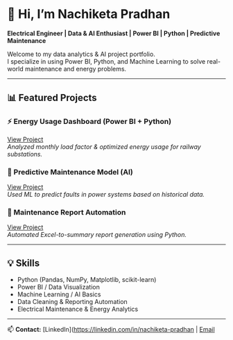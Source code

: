 # 👋 Hi, I’m Nachiketa Pradhan
**Electrical Engineer | Data & AI Enthusiast | Power BI | Python | Predictive Maintenance**

Welcome to my data analytics & AI project portfolio.  
I specialize in using Power BI, Python, and Machine Learning to solve real-world maintenance and energy problems.

---

## 📊 Featured Projects

### ⚡ Energy Usage Dashboard (Power BI + Python)
[View Project](./energy_analysis)  
*Analyzed monthly load factor & optimized energy usage for railway substations.*

### 🧠 Predictive Maintenance Model (AI)
[View Project](./predictive_maintenance)  
*Used ML to predict faults in power systems based on historical data.*

### 🧾 Maintenance Report Automation
[View Project](./maintenance_report_automation)  
*Automated Excel-to-summary report generation using Python.*

---

## 💡 Skills
- Python (Pandas, NumPy, Matplotlib, scikit-learn)  
- Power BI / Data Visualization  
- Machine Learning / AI Basics  
- Data Cleaning & Reporting Automation  
- Electrical Maintenance & Energy Analytics  

---

📫 **Contact:** [LinkedIn](https://linkedin.com/in/nachiketa-pradhan | [Email](mailto:nachiketapradhan@outlook.com)
